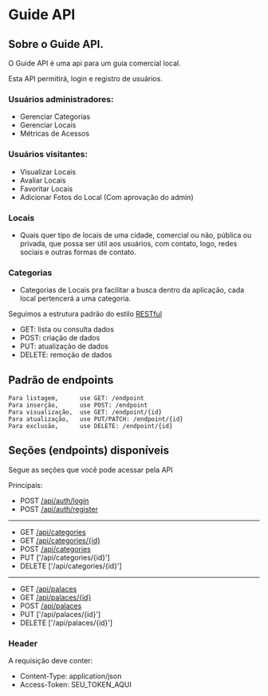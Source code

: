 # Guide API

## Sobre o Guide API.

O Guide API é uma api para um guia comercial local.

Esta API permitirá, login e registro de usuários.

### Usuários administradores:

-   Gerenciar Categorias
-   Gerenciar Locais
-   Métricas de Acessos

### Usuários visitantes:

-   Visualizar Locais
-   Avaliar Locais
-   Favoritar Locais
-   Adicionar Fotos do Local (Com aprovação do admin)

### Locais

-   Quais quer tipo de locais de uma cidade, comercial ou não, pública ou privada, que possa ser útil aos usuários, com contato, logo, redes sociais e outras formas de contato.

### Categorias

-   Categorias de Locais pra facilitar a busca dentro da aplicação, cada local pertencerá a uma categoria.

Seguimos a estrutura padrão do estilo [RESTful](https://en.wikipedia.org/wiki/Representational_state_transfer)

-   GET: lista ou consulta dados
-   POST: criação de dados
-   PUT: atualização de dados
-   DELETE: remoção de dados

## Padrão de endpoints

    Para listagem,      use GET: /endpoint
    Para inserção,      use POST: /endpoint
    Para visualização,  use GET: /endpoint/{id}
    Para atualização,   use PUT/PATCH: /endpoint/{id}
    Para exclusão,      use DELETE: /endpoint/{id}

## Seções (endpoints) disponíveis

Segue as seções que você pode acessar pela API

Principais:

-   POST [/api/auth/login](#)
-   POST [/api/auth/register](#)

---

-   GET [/api/categories](#)
-   GET [/api/categories/{id}](#)
-   POST [/api/categories](#)
-   PUT ['/api/categories/{id}']
-   DELETE ['/api/categories/{id}']

---

-   GET [/api/palaces](#)
-   GET [/api/palaces/{id}](#)
-   POST [/api/palaces](#)
-   PUT ['/api/palaces/{id}']
-   DELETE ['/api/palaces/{id}']

### Header

A requisição deve conter:

-   Content-Type: application/json
-   Access-Token: SEU_TOKEN_AQUI
